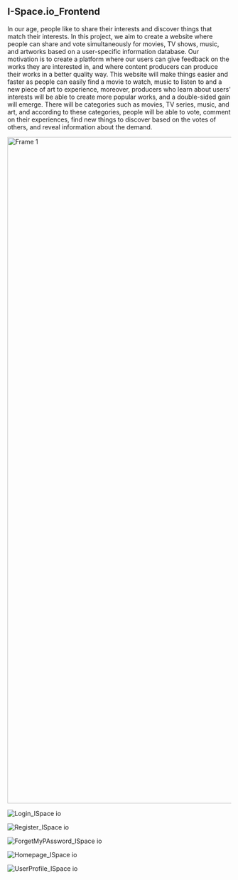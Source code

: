 ## I-Space.io_Frontend
In our age, people like to share their interests and discover things that match their interests. In this project, we aim to create a website where people can share and vote simultaneously for movies, TV shows, music, and artworks based on a user-specific information database. Our motivation is to create a platform where our users can give feedback on the works they are interested in, and where content producers can produce their works in a better quality way. This website will make things easier and faster as people can easily find a movie to watch, music to listen to and a new piece of art to experience, moreover, producers who learn about users' interests will be able to create more popular works, and a double-sided gain will emerge. There will be categories such as movies, TV series, music, and art, and according to these categories, people will be able to vote, comment on their experiences, find new things to discover based on the votes of others, and reveal information about the demand.

<img width="1500" alt="Frame 1" src="https://user-images.githubusercontent.com/78401458/214800026-07e2264b-a528-45fa-9ed5-f956838e0401.png">

![Login_ISpace io](https://user-images.githubusercontent.com/78401458/214800330-13850c65-3fe8-46c8-a40d-bd8b8f7338c6.png)

![Register_ISpace io](https://user-images.githubusercontent.com/78401458/214800372-4a7e8085-9995-48c2-96c7-80bc9c1d03ba.png)

![ForgetMyPAssword_ISpace io](https://user-images.githubusercontent.com/78401458/214800410-4bdf3ef3-5c30-4886-aba4-4126a0034e7a.png)

![Homepage_ISpace io](https://user-images.githubusercontent.com/78401458/214800444-b07bd1e4-61c8-440a-9c40-ec4f4b18d60d.png)

![UserProfile_ISpace io](https://user-images.githubusercontent.com/78401458/214800471-b2c479dd-ff4b-478b-8506-3682b3c56e6c.png)

